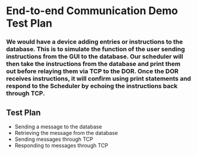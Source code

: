 # End-to-end Communication Demo Test Plan
### We would have a device adding entries or instructions to the database. This is to simulate the function of the user sending instructions from the GUI to the database. Our scheduler will then take the instructions from the database and print them out before relaying them via TCP to the DOR. Once the DOR receives instructions, it will confirm using print statements and respond to the Scheduler by echoing the instructions back through TCP.

## Test Plan
- Sending a message to the database
- Retrieving the message from the database
- Sending messages through TCP
- Responding to messages through TCP

